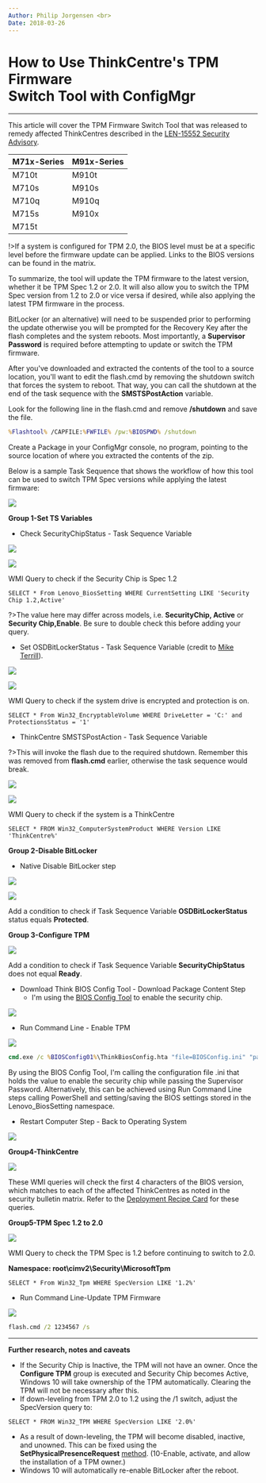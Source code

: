 ```yaml
---
Author: Philip Jorgensen <br>
Date: 2018-03-26
---
```


# How to Use ThinkCentre's TPM Firmware <br> Switch Tool with ConfigMgr

---

This article will cover the TPM Firmware Switch Tool that was released to remedy affected ThinkCentres described in the [LEN-15552 Security Advisory](https://support.lenovo.com/us/en/product_security/len-15552).

| M71x-Series | M91x-Series |
|-------------|-------------|
| M710t | M910t |
| M710s | M910s |
| M710q | M910q |
| M715s | M910x |
| M715t |

!>If a system is configured for TPM 2.0, the BIOS level must be at a specific level before the firmware update can be applied. Links to the BIOS versions can be found in the matrix.

To summarize, the tool will update the TPM firmware to the latest version, whether it be TPM Spec 1.2 or 2.0. It will also allow you to switch the TPM Spec version from 1.2 to 2.0 or vice versa if desired, while also applying the latest TPM firmware in the process.

BitLocker (or an alternative) will need to be suspended prior to performing the update otherwise you will be prompted for the Recovery Key after the flash completes and the system reboots. Most importantly, a **Supervisor Password** is required before attempting to update or switch the TPM firmware.

After you've downloaded and extracted the contents of the tool to a source location, you'll want to edit the flash.cmd by removing the shutdown switch that forces the system to reboot. That way, you can call the shutdown at the end of the task sequence with the **SMSTSPostAction** variable.

Look for the following line in the flash.cmd and remove **/shutdown** and save the file.

```cmd
%Flashtool% /CAPFILE:%FWFILE% /pw:%BIOSPWD% /shutdown
```

Create a Package in your ConfigMgr console, no program, pointing to the source location of where you extracted the contents of the zip.

Below is a sample Task Sequence that shows the workflow of how this tool can be used to switch TPM Spec versions while applying the latest firmware:

![](../img/2018/tc_tpm_fwswitch_tool/image1.jpg)

**Group 1-Set TS Variables**

- Check SecurityChipStatus - Task Sequence Variable

![](../img/2018/tc_tpm_fwswitch_tool/image2.jpg)

![](../img/2018/tc_tpm_fwswitch_tool/image3.jpg)

WMI Query to check if the Security Chip is Spec 1.2
```wql
SELECT * From Lenovo_BiosSetting WHERE CurrentSetting LIKE 'Security Chip 1.2,Active'
```

?>The value here may differ across models, i.e. **SecurityChip, Active** or **Security Chip,Enable**. Be sure to double check this before adding your query.

- Set OSDBitLockerStatus - Task Sequence Variable (credit to [Mike Terrill](https://miketerrill.net/2017/04/19/how-to-detect-suspend-and-re-enable-bitlocker-during-a-task-sequence/)).

![](../img/2018/tc_tpm_fwswitch_tool/image4.jpg)

![](../img/2018/tc_tpm_fwswitch_tool/image5.jpg)

WMI Query to check if the system drive is encrypted and protection is on.
```wql
SELECT * From Win32_EncryptableVolume WHERE DriveLetter = 'C:' and ProtectionsStatus = '1'
```

- ThinkCentre SMSTSPostAction - Task Sequence Variable

?>This will invoke the flash due to the required shutdown. Remember this was removed from **flash.cmd** earlier, otherwise the task sequence would break.

![](../img/2018/tc_tpm_fwswitch_tool/image6.jpg)

![](../img/2018/tc_tpm_fwswitch_tool/image7.jpg)

WMI Query to check if the system is a ThinkCentre
```wql
SELECT * FROM Win32_ComputerSystemProduct WHERE Version LIKE 'ThinkCentre%'
```

**Group 2-Disable BitLocker**

- Native Disable BitLocker step

![](../img/2018/tc_tpm_fwswitch_tool/image8.jpg)

![](../img/2018/tc_tpm_fwswitch_tool/image9.jpg)

Add a condition to check if Task Sequence Variable **OSDBitLockerStatus** status equals **Protected**.

**Group 3-Configure TPM**

![](../img/2018/tc_tpm_fwswitch_tool/image10.jpg)

Add a condition to check if Task Sequence Variable **SecurityChipStatus** does not equal **Ready**.

- Download Think BIOS Config Tool - Download Package Content Step
    - I'm using the [BIOS Config Tool](https://docs.lenovocdrt.com/#/tbct/tbct_top) to enable the security chip.

![](../img/2018/tc_tpm_fwswitch_tool/image11.jpg)


- Run Command Line - Enable TPM

![](../img/2018/tc_tpm_fwswitch_tool/image12.jpg)
```cmd
cmd.exe /c %BIOSConfig01%\ThinkBiosConfig.hta "file=BIOSConfig.ini" "pass=1234567"
```

By using the BIOS Config Tool, I'm calling the configuration file .ini that holds the value to enable the security chip while passing the Supervisor Password. Alternatively, this can be achieved using Run Command Line steps calling PowerShell and setting/saving the BIOS settings stored in the Lenovo_BiosSetting namespace.

- Restart Computer Step - Back to Operating System

![](../img/2018/tc_tpm_fwswitch_tool/image13.jpg)

**Group4-ThinkCentre**

![](../img/2018/tc_tpm_fwswitch_tool/image14.jpg)

These WMI queries will check the first 4 characters of the BIOS version, which matches to each of the affected ThinkCentres as noted in the security bulletin matrix. Refer to the [Deployment Recipe Card](https://download.lenovo.com/cdrt/ddrc/RecipeCardWeb.html) for these queries.

**Group5-TPM Spec 1.2 to 2.0**

![](../img/2018/tc_tpm_fwswitch_tool/image15.jpg)

WMI Query to check the TPM Spec is 1.2 before continuing to switch to 2.0.

**Namespace: root\cimv2\Security\MicrosoftTpm**
```wql
SELECT * From Win32_Tpm WHERE SpecVersion LIKE '1.2%'
```

- Run Command Line-Update TPM Firmware

![](../img/2018/tc_tpm_fwswitch_tool/image16.jpg)

```cmd
flash.cmd /2 1234567 /s
```

---
**Further research, notes and caveats**

- If the Security Chip is Inactive, the TPM will not have an owner. Once the **Configure TPM** group is executed and Security Chip becomes Active, Windows 10 will take ownership of the TPM automatically.  Clearing the TPM will not be necessary after this.
- If down-leveling from TPM 2.0 to 1.2 using the /1 switch, adjust the SpecVersion query to:

```wql
SELECT * FROM Win32_TPM WHERE SpecVersion LIKE '2.0%'
```

- As a result of down-leveling, the TPM will become disabled, inactive, and unowned. This can be fixed using the **SetPhysicalPresenceRequest** [method](https://docs.microsoft.com/en-us/windows/win32/secprov/setphysicalpresencerequest-win32-tpm).  (10-Enable, activate, and allow the installation of a TPM owner.)
- Windows 10 will automatically re-enable BitLocker after the reboot.
